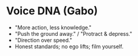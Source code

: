 # Voice DNA (Gabo)
- "More action, less knowledge."
- "Push the ground away." / "Protract & depress."
- "Direction over speed."
- Honest standards; no ego lifts; film yourself.
